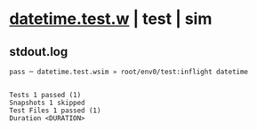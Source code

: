# [datetime.test.w](../../../../../../examples/tests/sdk_tests/std/datetime.test.w) | test | sim

## stdout.log
```log
pass ─ datetime.test.wsim » root/env0/test:inflight datetime
 
 
Tests 1 passed (1)
Snapshots 1 skipped
Test Files 1 passed (1)
Duration <DURATION>
```

